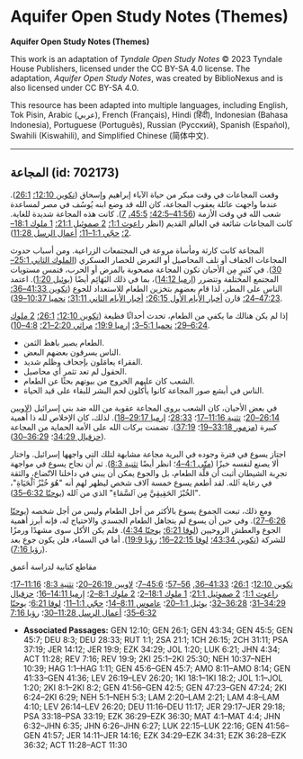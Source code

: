 # Aquifer Open Study Notes (Themes)

**Aquifer Open Study Notes (Themes)**

This work is an adaptation of *Tyndale Open Study Notes* © 2023 Tyndale House Publishers, licensed under the CC BY\-SA 4\.0 license. The adaptation, *Aquifer Open Study Notes*, was created by BiblioNexus and is also licensed under CC BY\-SA 4\.0\.

This resource has been adapted into multiple languages, including English, Tok Pisin, Arabic (عربي), French (Français), Hindi (हिंदी), Indonesian (Bahasa Indonesia), Portuguese (Português), Russian (Русский), Spanish (Español), Swahili (Kiswahili), and Simplified Chinese (简体中文).



--------------------------------

## المجاعة (id: 702173)

وقعت المجاعات في وقت مبكر من حياة الآباء إبراهيم وإسحاق ([تكوين 12:10؛](https://ref.ly/Gen12:10) [26:1](https://ref.ly/Gen26:1)). عندما واجهت عائلة يعقوب المجاعة، كان الله قد وضع ابنه يُوسُف في مصر لمساعدة شعب الله في وقت الأزمة ([41:56–42:5؛](https://ref.ly/Gen41:56-Gen42:5) [45:5،](https://ref.ly/Gen45:5) [7](https://ref.ly/Gen45:7)). كانت هذه المجاعة شديدة للغاية. كانت المجاعات شائعة في العالم القديم (انظر [راعوث 1:1؛](https://ref.ly/Ruth1:1) [2 صموئيل 21:1؛](https://ref.ly/2Sam21:1) [1 ملوك 18:1–2؛](https://ref.ly/1Kgs18:1-1Kgs18:2) [حجّي 1:1–11؛](https://ref.ly/Hag1:1-Hag1:11) [أعمال الرسل 11:28](https://ref.ly/Acts11:28)).

المجاعة كانت كارثة ومأساة مروعة في المجتمعات الزراعية. ومن أسباب حدوث المجاعات الجفاف أو تلف المحاصيل أو التعرض للحصار العسكري ([الملوك الثاني 25:1–30](https://ref.ly/2Kgs25:1-2Kgs25:30)). في كثيرٍ مِن الأحيان تكون المجاعة مصحوبة بالمرض أو الحرب، فتمس مستويات المجتمع المختلفة وتتضرر ([إرميا 14:12](https://ref.ly/Jer14:12))، بما في ذلك البَهَائِم أيضًا ([يوئيل 1:20](https://ref.ly/Joel1:20)). اعتمد الناس على المطر، لذا قام بعضهم بتخزين الطعام للاستعداد للجوع ([تكوين 41:33–36؛](https://ref.ly/Gen41:33-Gen41:36) [47:23–24؛](https://ref.ly/Gen47:23-Gen47:24) قارن [أخبار الأيام الأول 26:15؛](https://ref.ly/1Chr26:15) [أخبار الأيام الثاني 31:11؛](https://ref.ly/2Chr31:11) [نحميا 10:37–39](https://ref.ly/Neh10:37-Neh10:39)).

إذا لم يكن هنالك ما يكفي من الطعام، تحدث أحداثًا فظيعة ([تكوين 12:10؛](https://ref.ly/Gen12:10) [26:1؛](https://ref.ly/Gen26:1) [2 ملوك 6:24–29؛](https://ref.ly/2Kgs6:24-2Kgs6:29) [نحميا 5:1–3؛](https://ref.ly/Neh5:1-Neh5:3) [إرميا 19:9؛](https://ref.ly/Jer19:9) [مراثي 2:20–21؛](https://ref.ly/Lam2:20-Lam2:21) [4:8–10](https://ref.ly/Lam4:8-Lam4:10)).

* الطعام يصير باهظ الثمن.
* الناس يسرقون بعضهم البعض.
* الفقراء يعامَلون بإجحاف وظلم شديد.
* الحقول لم تعد تثمر أي محاصيل.
* الشعب كان عليهم الخروج من بيوتهم بحثًا عن الطعام.
* الناس في أبشع صور المجاعة كانوا يأكلون لحم البشر للبقاء على قيد الحياة.

في بعض الأحيان، كان الشعب يروى المجاعة عقوبة من الله ضد بني إسرائيل ([لاويين 26:14–20](https://ref.ly/Lev26:14-Lev26:20)؛ [تثنية 11:16–17](https://ref.ly/Deut11:16-Deut11:17)؛ [28:33](https://ref.ly/Deut28:33)؛ [إرميا 29:17–18](https://ref.ly/Jer29:17-Jer29:18)). لذلك، كان الإخلاص لله ذا أهمية كبيرة ([مزمور 33:18–19](https://ref.ly/Ps33:18-Ps33:19)؛ [37:19](https://ref.ly/Ps37:19)). تضمنت بركات الله على الأمة الحماية من المجاعة ([حزقيال 34:29](https://ref.ly/Ezek34:29)؛ [36:29–30](https://ref.ly/Ezek36:29-Ezek36:30)).

اجتاز يسوع في فترة وجوده في البرية مجاعة مشابهة لتلك التي واجهها إسرائيل. واختار ألا يصنع لنفسه خبزًا ([متّى 4:1–4](https://ref.ly/Matt4:1-Matt4:4)؛ انظر أيضًا [تثنية 8:3](https://ref.ly/Deut8:3)). ثم أن نجاح يسوع في مواجهة تجرِبة الشيطان أثبت أن قلّة الطعام، بل والجوع يمكن أن يبني في داخلنا الاتّضاع، والثقة في رعاية ٱلله. لقد أطعم يسوع خمسة آلاف شخص ليظهر لهم أنه "هُوَ خُبْزُ ٱلْحَيَاةِ"، "الخُبْزَ الحَقِيقِيَّ مِن ٱلسَّمَاءِ" الذي من ٱلله ([يوحنّا 6:32–35](https://ref.ly/John6:32-John6:35)).

ومع ذلك، تبعت الجموع يسوع بالأكثر من أجل الطعام وليس من أجل شخصه ([يوحنّا 6:26–27](https://ref.ly/John6:26-John6:27)). وفي حين أن يسوع لم يتجاهل الطعام الجسدي والاحتياج له، فإنه أبرز أهمية الجوع والعطش الروحيين ([لوقا 6:21؛](https://ref.ly/Luke6:21) [يوحنّا 4:34](https://ref.ly/John4:34)). فلم يكن الأكل سوى مشهدًا ورمزًا للشركة ([تكوين 43:34؛](https://ref.ly/Gen43:34) [لوقا 22:15–16؛](https://ref.ly/Luke22:15-Luke22:16) [رؤيا 19:9](https://ref.ly/Rev19:9)). أما في السماء، فلن يكون جوع بعد ([رؤيا 7:16](https://ref.ly/Rev7:16)).

مقاطع كتابية لدراسة أعمق

[تكوين 12:10](https://ref.ly/Gen12:10)؛ [26:1](https://ref.ly/Gen26:1)؛ [41:33–36](https://ref.ly/Gen41:33-Gen41:36), [56–57](https://ref.ly/Gen41:56-Gen41:57)؛ [45:6–7](https://ref.ly/Gen45:6-Gen45:7)؛ [لاويين 26:19–20](https://ref.ly/Lev26:19-Lev26:20)؛ [تثنية 8:3](https://ref.ly/Deut8:3)؛ [11:16–17](https://ref.ly/Deut11:16-Deut11:17)؛ [راعوث 1:1](https://ref.ly/Ruth1:1)؛ [2 صموئيل 21:1](https://ref.ly/2Sam21:1)؛ [1 ملوك 18:1–2](https://ref.ly/1Kgs18:1-1Kgs18:2)؛ [2 ملوك 8:1–2](https://ref.ly/2Kgs8:1-2Kgs8:2)؛ [إرميا 14:11–16](https://ref.ly/Jer14:11-Jer14:16)؛ [حزقيال 34:29–31](https://ref.ly/Ezek34:29-Ezek34:31)؛ [36:28–32](https://ref.ly/Ezek36:28-Ezek36:32)؛ [يوئيل 1:1–20](https://ref.ly/Joel1:1-Joel1:20)؛ [عاموس 8:11–14](https://ref.ly/Amos8:11-Amos8:14)؛ [حجّي 1:1–11](https://ref.ly/Hag1:1-Hag1:11)؛ [لوقا 6:21](https://ref.ly/Luke6:21)؛ [يوحنّا 6:32–35](https://ref.ly/John6:32-John6:35)؛ [أعمال الرسل 11:28–30](https://ref.ly/Acts11:28-Acts11:30)؛ [رؤيا 7:16](https://ref.ly/Rev7:16)

* **Associated Passages:** GEN 12:10; GEN 26:1; GEN 43:34; GEN 45:5; GEN 45:7; DEU 8:3; DEU 28:33; RUT 1:1; 2SA 21:1; 1CH 26:15; 2CH 31:11; PSA 37:19; JER 14:12; JER 19:9; EZK 34:29; JOL 1:20; LUK 6:21; JHN 4:34; ACT 11:28; REV 7:16; REV 19:9; 2KI 25:1–2KI 25:30; NEH 10:37–NEH 10:39; HAG 1:1–HAG 1:11; GEN 45:6–GEN 45:7; AMO 8:11–AMO 8:14; GEN 41:33–GEN 41:36; LEV 26:19–LEV 26:20; 1KI 18:1–1KI 18:2; JOL 1:1–JOL 1:20; 2KI 8:1–2KI 8:2; GEN 41:56–GEN 42:5; GEN 47:23–GEN 47:24; 2KI 6:24–2KI 6:29; NEH 5:1–NEH 5:3; LAM 2:20–LAM 2:21; LAM 4:8–LAM 4:10; LEV 26:14–LEV 26:20; DEU 11:16–DEU 11:17; JER 29:17–JER 29:18; PSA 33:18–PSA 33:19; EZK 36:29–EZK 36:30; MAT 4:1–MAT 4:4; JHN 6:32–JHN 6:35; JHN 6:26–JHN 6:27; LUK 22:15–LUK 22:16; GEN 41:56–GEN 41:57; JER 14:11–JER 14:16; EZK 34:29–EZK 34:31; EZK 36:28–EZK 36:32; ACT 11:28–ACT 11:30

